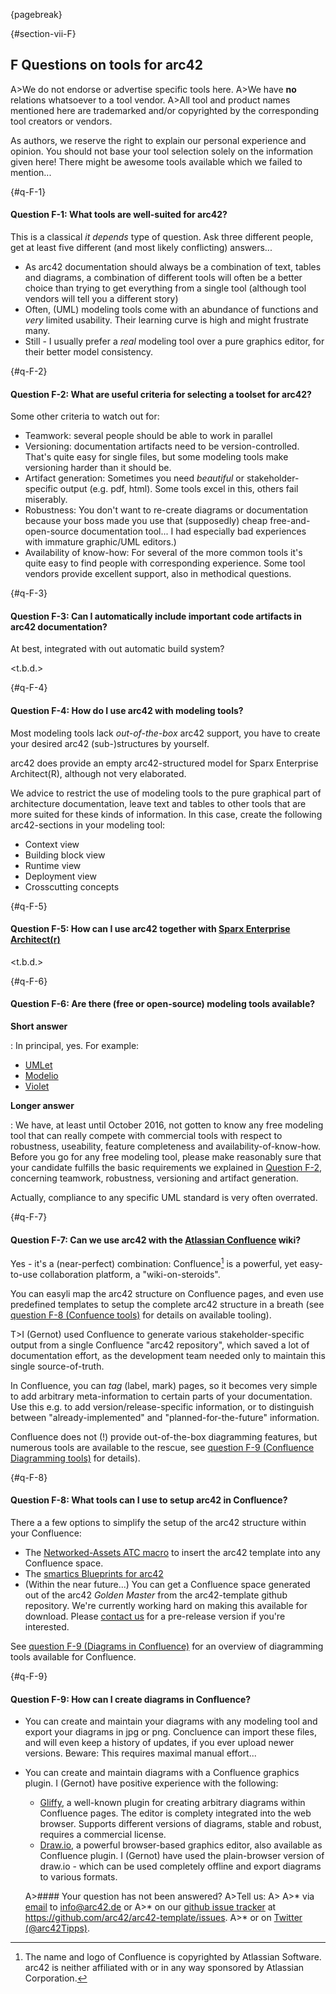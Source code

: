 {pagebreak}

{#section-vii-F}
## F Questions on tools for arc42

A>We do not endorse or advertise specific tools here.
A>We have **no** relations whatsoever to a tool vendor.
A>All tool and product names mentioned here are trademarked and/or copyrighted by the corresponding tool creators or vendors.

As authors, we reserve the right to explain our personal experience and opinion. You should
not base your tool selection solely on the information given here! There might be awesome tools
available which we failed to mention...

{#q-F-1}
#### Question F-1: What tools are well-suited for arc42?

This is a classical _it depends_ type of question. Ask three different people,
get at least five different (and most likely conflicting) answers...

* As arc42 documentation should always be a combination of text, tables and diagrams,
a combination of different tools will often be a better choice than trying to get everything
from a single tool (although tool vendors will tell you a different story)
* Often, (UML) modeling tools come with an abundance of functions and _very_ limited usability.
Their learning curve is high and might frustrate many.
* Still - I usually prefer a _real_ modeling tool over a pure graphics editor, for their
better model consistency.


{#q-F-2}
#### Question F-2: What are useful criteria for selecting a toolset for arc42?

Some other criteria to watch out for:

* Teamwork: several people should be able to work in parallel
* Versioning: documentation artifacts need to be version-controlled. That's quite easy
for single files, but some modeling tools make versioning harder than it should be.
* Artifact generation: Sometimes you need _beautiful_ or stakeholder-specific output (e.g. pdf, html).
Some tools excel in this, others fail miserably.
* Robustness: You don't want to re-create diagrams or documentation because your boss made
you use that (supposedly) cheap free-and-open-source documentation tool... I had especially
bad experiences with immature graphic/UML editors.)
* Availability of know-how: For several of the more common tools it's quite easy to find people with corresponding experience. Some tool vendors provide excellent support,
also in methodical questions.

{#q-F-3}
#### Question F-3: Can I automatically include important code artifacts in arc42 documentation?

At best, integrated with out automatic build system?

<t.b.d.>


{#q-F-4}
#### Question F-4: How do I use arc42 with modeling tools?

Most modeling tools lack _out-of-the-box_ arc42 support,
you have to create your desired arc42 (sub-)structures
by yourself.

arc42 does provide an empty arc42-structured model
for Sparx Enterprise Architect(R), although not very
elaborated.

We advice to restrict the use of modeling tools to the
pure graphical part of architecture documentation,
leave text and tables to other tools that are more
suited for these kinds of information.
In this case, create the following arc42-sections in
your modeling tool:

* Context view
* Building block view
* Runtime view
* Deployment view
* Crosscutting concepts


{#q-F-5}
#### Question F-5: How can I use arc42 together with [Sparx Enterprise Architect(r)](http://www.sparxsystems.com/)

<t.b.d.>


{#q-F-6}
#### Question F-6: Are there (free or open-source) modeling tools available?

**Short answer**

: In principal, yes. For example:
  * [UMLet](http://www.umlet.com/)
  * [Modelio](https://www.modelio.org/)
  * [Violet](http://alexdp.free.fr/violetumleditor/page.php)

**Longer answer**

: We have, at least until October 2016, not gotten to know
any free modeling tool that can really compete with commercial
tools with respect to robustness, useability, feature completeness and availability-of-know-how.
Before you go for any free modeling tool,
please make reasonably sure that your candidate fulfills
the basic requirements we explained in [Question F-2](#q-F-2),
concerning teamwork, robustness, versioning and artifact generation.

  Actually, compliance to any specific UML standard is very
  often overrated.


{#q-F-7}
#### Question F-7: Can we use arc42 with the [Atlassian Confluence](https://www.atlassian.com/software/confluence) wiki?

[^confluence]: The name and logo of Confluence is copyrighted by Atlassian Software. arc42 is neither affiliated with or in any way sponsored by Atlassian Corporation.

Yes - it's a (near-perfect) combination: Confluence[^confluence] is a powerful, yet easy-to-use
collaboration platform, a "wiki-on-steroids".

You can easyli map the arc42 structure on Confluence pages, and even use
predefined templates to setup the complete arc42 structure in a breath
(see [question F-8 (Confuence tools)](#q-F-8) for details on available tooling).

T>I (Gernot) used Confluence to generate various stakeholder-specific output from a single Confluence "arc42 repository", which saved a lot of documentation effort, as the development team needed only to maintain this single source-of-truth.

In Confluence, you can _tag_ (label, mark) pages, so it becomes very simple to add
arbitrary meta-information to certain parts of your documentation. Use this e.g. to
add version/release-specific information, or to distinguish between "already-implemented"
and "planned-for-the-future" information.

Confluence does not (!) provide out-of-the-box diagramming features, but numerous
tools are available to the rescue, see [question F-9 (Confluence Diagramming tools)](#f-F-9) for details).

{#q-F-8}
#### Question F-8: What tools can I use to setup arc42 in Confluence?

There a a few options to simplify the setup of the arc42 structure within your Confluence:

* The [Networked-Assets ATC macro](https://marketplace.atlassian.com/plugins/com.networkedassets.plugins.space-blueprint/server/overview) to insert the arc42 template into any Confluence space.
* The [smartics Blueprints for arc42](https://marketplace.atlassian.com/plugins/de.smartics.atlassian.confluence.smartics-projectdoc-confluence-arc42/server/overview)
* (Within the near future...) You can get a Confluence space generated out of the arc42 _Golden Master_ from the arc42-template github repository. We're currently working hard on making this available for download. Please [contact us](mailto:gs@gernotstarke.de) for a pre-release version if you're interested.  

See [question F-9 (Diagrams in Confluence)](#q-F-9) for an overview of diagramming tools available for Confluence.

{#q-F-9}
#### Question F-9: How can I create diagrams in Confluence?

* You can create and maintain your diagrams with any modeling tool and export your diagrams in jpg or png. Concluence can import these files, and will even keep a history of updates, if you ever upload newer versions. Beware: This requires maximal manual effort...
* You can create and maintain diagrams with a Confluence graphics plugin. I (Gernot) have positive experience with the following:
  * [Gliffy](https://www.gliffy.com/products/confluence-plugin/), a well-known plugin for creating arbitrary diagrams within Confluence pages. The editor is complety integrated into the web browser. Supports different versions of diagrams, stable and robust, requires a commercial license.
  * [Draw.io](https://support.draw.io/display/DFCS), a powerful browser-based graphics editor, also available as Confluence plugin. I (Gernot) have used the plain-browser version of draw.io - which can be used completely offline and export diagrams to various formats.


  A>#### Your question has not been answered?
  A>Tell us:
  A>
  A>* via [email](mailto:info@arc42.de) to info@arc42.de or
  A>* on our [github issue tracker](https://github.com/arc42/arc42-template/issues) at https://github.com/arc42/arc42-template/issues.
  A>* or on [Twitter (@arc42Tipps)](https://twitter.com/arc42Tipps).
